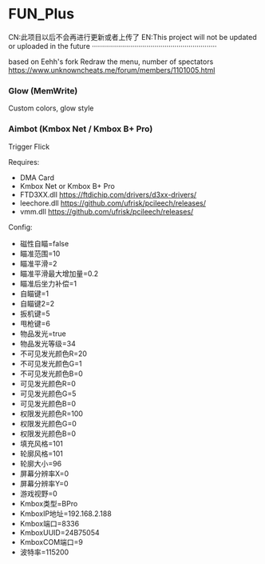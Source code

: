 # FUN_Plus

CN:此项目以后不会再进行更新或者上传了
EN:This project will not be updated or uploaded in the future
······························································

based on Eehh's fork
Redraw the menu, number of spectators
https://www.unknowncheats.me/forum/members/1101005.html

### Glow (MemWrite)
Custom colors, glow style
### Aimbot (Kmbox Net / Kmbox B+ Pro)
Trigger
Flick

Requires:
- DMA Card
- Kmbox Net or Kmbox B+ Pro
- FTD3XX.dll https://ftdichip.com/drivers/d3xx-drivers/
- leechore.dll https://github.com/ufrisk/pcileech/releases/
- vmm.dll https://github.com/ufrisk/pcileech/releases/

Config:
- 磁性自瞄=false
- 瞄准范围=10
- 瞄准平滑=2
- 瞄准平滑最大增加量=0.2
- 瞄准后坐力补偿=1
- 自瞄键=1
- 自瞄键2=2
- 扳机键=5
- 甩枪键=6
- 物品发光=true
- 物品发光等级=34
- 不可见发光颜色R=20
- 不可见发光颜色G=1
- 不可见发光颜色B=0
- 可见发光颜色R=0
- 可见发光颜色G=5
- 可见发光颜色B=0
- 权限发光颜色R=100
- 权限发光颜色G=0
- 权限发光颜色B=0
- 填充风格=101
- 轮廓风格=101
- 轮廓大小=96
- 屏幕分辨率X=0
- 屏幕分辨率Y=0
- 游戏视野=0
- Kmbox类型=BPro
- KmboxIP地址=192.168.2.188
- Kmbox端口=8336
- KmboxUUID=24B75054
- KmboxCOM端口=9
- 波特率=115200
